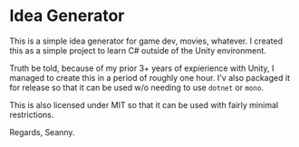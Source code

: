 ﻿# Idea Generator

This is a simple idea generator for game dev, movies, whatever.
I created this as a simple project to learn C# outside of the Unity environment.

Truth be told, because of my prior 3+ years of expierience with Unity, I managed to create this in a period of roughly one hour.
I'v also packaged it for release so that it can be used w/o needing to use `dotnet` or `mono`.

This is also licensed under MIT so that it can be used with fairly minimal restrictions.

Regards,
Seanny.